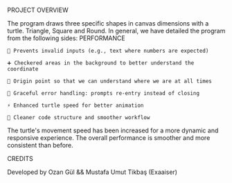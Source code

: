PROJECT OVERVIEW

The program draws three specific shapes in canvas dimensions with a turtle. Triangle, Square and Round. In general, we have detailed the program from the following sides:
PERFORMANCE


    🚫 Prevents invalid inputs (e.g., text where numbers are expected)

    ➕ Checkered areas in the background to better understand the coordinate

    🔴 Origin point so that we can understand where we are at all times

    🔁 Graceful error handling: prompts re-entry instead of closing

    ⚡ Enhanced turtle speed for better animation

    🧼 Cleaner code structure and smoother workflow

    

The turtle's movement speed has been increased for a more dynamic and responsive experience. The overall performance is smoother and more consistent than before.

CREDITS

Developed by
Ozan Gül &&
Mustafa Umut Tikbaş (Exaaiser)

  
  
